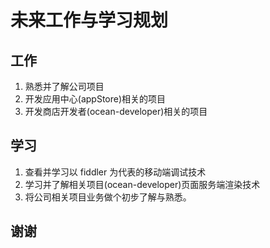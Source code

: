 # 未来工作与学习规划

## 工作

1. 熟悉并了解公司项目
2. 开发应用中心(appStore)相关的项目
3. 开发商店开发者(ocean-developer)相关的项目

## 学习

1. 查看并学习以 fiddler 为代表的移动端调试技术
2. 学习并了解相关项目(ocean-developer)页面服务端渲染技术
3. 将公司相关项目业务做个初步了解与熟悉。

## 谢谢
